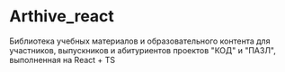 # Arthive_react
Библиотека учебных материалов и образовательного контента для участников, выпускников и абитуриентов проектов "КОД" и "ПАЗЛ", выполненная на React + TS
